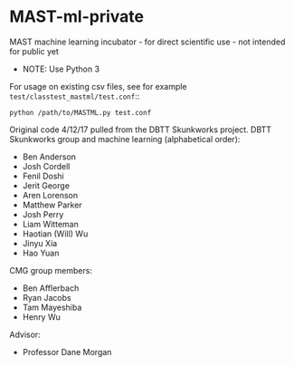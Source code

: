 # MAST-ml-private
MAST machine learning incubator - for direct scientific use - not intended for public yet

*   NOTE: Use Python 3

For usage on existing csv files, see for example `test/classtest_mastml/test.conf`::
    
    python /path/to/MASTML.py test.conf

Original code 4/12/17 pulled from the DBTT Skunkworks project.
DBTT Skunkworks group and machine learning (alphabetical order):
*   Ben Anderson
*   Josh Cordell
*   Fenil Doshi
*   Jerit George
*   Aren Lorenson
*   Matthew Parker
*   Josh Perry
*   Liam Witteman
*   Haotian (Will) Wu
*   Jinyu Xia
*   Hao Yuan

CMG group members:
*   Ben Afflerbach
*   Ryan Jacobs
*   Tam Mayeshiba
*   Henry Wu

Advisor:
*   Professor Dane Morgan

